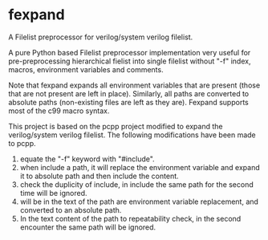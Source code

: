 # fexpand
A Filelist preprocessor for verilog/system verilog filelist.

A pure Python based Filelist preprocessor implementation 
very useful for pre-preprocessing hierarchical fielist into single 
filelist without "-f" index, macros, environment variables and comments.

Note that fexpand expands all environment variables that are present 
(those that are not present are left in place). 
Similarly, all paths are converted to absolute paths 
(non-existing files are left as they are). Fexpand supports most of the c99 macro syntax.


This project is based on the pcpp project modified to expand the verilog/system verilog filelist. The following modifications have been made to pcpp.
1. equate the "-f" keyword with "#include".
2. when include a path, it will replace the environment variable and expand it to absolute path and then include the content.
3. check the duplicity of include, in include the same path for the second time will be ignored.
4. will be in the text of the path are environment variable replacement, and converted to an absolute path.
5. In the text content of the path to repeatability check, in the second encounter the same path will be ignored.
